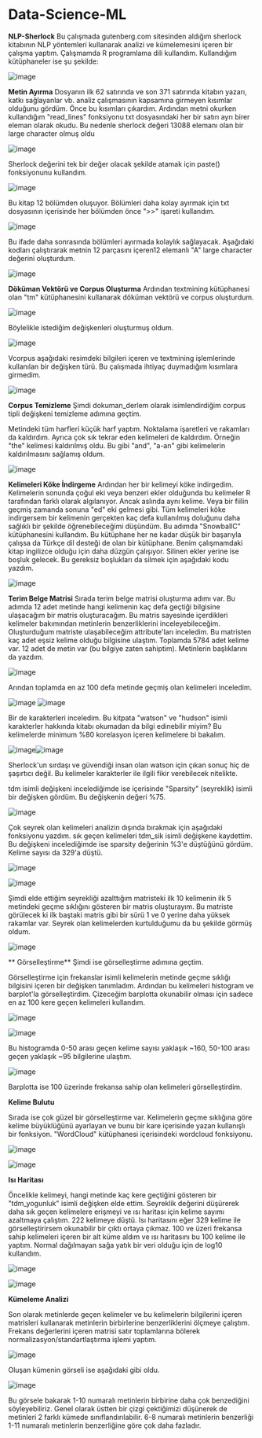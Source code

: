 # Data-Science-ML

**NLP-Sherlock**
Bu çalışmada gutenberg.com sitesinden aldığım sherlock kitabının NLP yöntemleri kullanarak analizi ve kümelemesini içeren bir çalışma yaptım.
Çalışmamda R programlama dili kullandım. Kullandığım kütüphaneler ise şu şekilde:

![image](https://github.com/fisek48/Data-Science-ML/assets/114197020/73d4d557-555b-4c53-baf7-ede5bec31422)

**Metin Ayırma**
Dosyanın ilk 62 satırında ve son 371 satırında kitabın yazarı, katkı sağlayanlar vb. analiz çalışmasının kapsamına girmeyen kısımlar olduğunu gördüm. Önce bu kısımları çıkardım. Ardından metni okurken kullandığım "read_lines" fonksiyonu txt dosyasındaki her bir satırı ayrı birer eleman olarak okudu. Bu nedenle sherlock değeri 13088 elemanı olan bir large character olmuş oldu

![image](https://github.com/fisek48/Data-Science-ML/assets/114197020/b66d6e7d-82b1-4b72-a517-e77f48efa48e)

Sherlock değerini tek bir değer olacak şekilde atamak için paste() fonksiyonunu kullandım.

![image](https://github.com/fisek48/Data-Science-ML/assets/114197020/b1136aa4-f30f-49b9-996e-3ede03efc5df)

Bu kitap 12 bölümden oluşuyor. Bölümleri daha kolay ayırmak için txt dosyasının içerisinde her bölümden önce ">>" işareti kullandım.

![image](https://github.com/fisek48/Data-Science-ML/assets/114197020/ca7c1a21-b69d-41b4-ac20-74b509eea158)

Bu ifade daha sonrasında bölümleri ayırmada kolaylık sağlayacak. Aşağıdaki kodları çalıştırarak metnin 12 parçasını içeren12 elemanlı "A" large character değerini oluşturdum.

![image](https://github.com/fisek48/Data-Science-ML/assets/114197020/a15213bb-2f13-4477-97bc-39b3ee3d037f)

**Döküman Vektörü ve Corpus Oluşturma**
Ardından textmining kütüphanesi olan "tm" kütüphanesini kullanarak döküman vektörü ve corpus oluşturdum. 

![image](https://github.com/fisek48/Data-Science-ML/assets/114197020/d758cc80-c76d-4776-b1bd-781fbb5ece06)

Böylelikle istediğim değişkenleri oluşturmuş oldum. 

![image](https://github.com/fisek48/Data-Science-ML/assets/114197020/9b76f373-85fa-4046-8799-f7dc6d1a21f5)

Vcorpus aşağıdaki resimdeki bilgileri içeren ve textmining işlemlerinde kullanılan bir değişken türü. Bu çalışmada ihtiyaç duymadığım kısımlara girmedim. 

![image](https://github.com/fisek48/Data-Science-ML/assets/114197020/26e6b251-553b-4462-bfbd-2b5940807555)

**Corpus Temizleme**
Şimdi dokuman_derlem olarak isimlendirdiğim corpus tipli değişkeni temizleme adımına geçtim. 

Metindeki tüm harfleri küçük harf yaptım. Noktalama işaretleri ve rakamları da kaldırdım. Ayrıca çok sık tekrar eden kelimeleri de kaldırdım. Örneğin "the" kelimesi kaldırılmış oldu. Bu gibi "and", "a-an" gibi kelimelerin kaldırılmasını sağlamış oldum.

![image](https://github.com/fisek48/Data-Science-ML/assets/114197020/fd5546d8-a719-4bd4-a752-535a83a9ea87)

**Kelimeleri Köke İndirgeme**
Ardından her bir kelimeyi köke indirgedim. Kelimelerin sonunda çoğul eki veya benzeri ekler olduğunda bu kelimeler R tarafından farklı olarak algılanıyor. Ancak aslında aynı kelime. Veya bir fiilin geçmiş zamanda sonuna "ed" eki gelmesi gibi. Tüm kelimeleri köke indirgersem bir kelimenin gerçekten kaç defa kullanılmış doluğunu daha sağlıklı bir şekilde öğrenebileceğimi düşündüm. Bu adımda "SnowballC" kütüphanesini kullandım. Bu kütüphane her ne kadar düşük bir başarıyla çalışsa da Türkçe dil desteği de olan bir kütüphane. Benim çalışmamdaki kitap ingilizce olduğu için daha düzgün çalışıyor. Silinen ekler yerine ise boşluk gelecek. Bu gereksiz boşlukları da silmek için aşağıdaki kodu yazdım. 

![image](https://github.com/fisek48/Data-Science-ML/assets/114197020/c75ab773-c93f-40d1-ba0c-125bb680b06e)

**Terim Belge Matrisi**
Sırada terim belge matrisi oluşturma adımı var. Bu adımda 12 adet metinde hangi kelimenin kaç defa geçtiği bilgisine ulaşacağım bir matris oluşturacağım. Bu matris sayesinde içerdikleri kelimeler bakımından metinlerin benzerliklerini inceleyebileceğim. Oluşturduğum matriste ulaşabileceğim attribute'ları inceledim. Bu matristen kaç adet eşsiz kelime olduğu bilgisine ulaştım. Toplamda 5784 adet kelime var. 12 adet de metin var (bu bilgiye zaten sahiptim). Metinlerin başlıklarını da yazdım. 

![image](https://github.com/fisek48/Data-Science-ML/assets/114197020/1f5c79cc-4704-4b96-a1ed-512f2878802a)

Arından toplamda en az 100 defa metinde geçmiş olan kelimeleri inceledim. 

![image](https://github.com/fisek48/Data-Science-ML/assets/114197020/7527241e-77e1-401e-9f92-6e4f2bceb97b)
![image](https://github.com/fisek48/Data-Science-ML/assets/114197020/f9560763-d594-4bdb-89f1-475d954b02dd)

Bir de karakterleri inceledim. Bu kitpata "watson" ve "hudson" isimli karakterler hakkında kitabı okumadan da bilgi edinebilir miyim? Bu kelimelerde minimum %80 korelasyon içeren kelimelere bi bakalım. 

![image](https://github.com/fisek48/Data-Science-ML/assets/114197020/358c96b1-3032-4c82-a275-294ddc1c1556)![image](https://github.com/fisek48/Data-Science-ML/assets/114197020/6df9d0e9-e3aa-4dd3-a2f7-124a29108269)

Sherlock'un sırdaşı ve güvendiği insan olan watson için çıkan sonuç hiç de şaşırtıcı değil. Bu kelimeler karakterler ile ilgili fikir verebilecek nitelikte. 

tdm isimli değişkeni incelediğimde ise içerisinde "Sparsity" (seyreklik) isimli bir değişken gördüm. Bu değişkenin değeri %75. 

![image](https://github.com/fisek48/Data-Science-ML/assets/114197020/101881cf-59b1-409e-8665-a543db69f18d)

Çok seyrek olan kelimeleri analizin dışında bırakmak için aşağıdaki fonksiyonu yazdım. sık geçen kelimeleri tdm_sik isimli değişkene kaydettim. Bu değişkeni incelediğimde ise sparsity değerinin %3'e düştüğünü gördüm. Kelime sayısı da 329'a düştü.

![image](https://github.com/fisek48/Data-Science-ML/assets/114197020/dc761539-1e72-4137-b8b5-c406ad937eb4)

![image](https://github.com/fisek48/Data-Science-ML/assets/114197020/696fe9cc-1263-4d5c-98ec-56bd321b62de)

Şimdi elde ettiğim seyrekliği azalttığım matristeki ilk 10 kelimenin ilk 5 metindeki geçme sıklığını gösteren bir matris oluşturayım. Bu matriste görülecek ki ilk baştaki matris gibi bir sürü 1 ve 0 yerine daha yüksek rakamlar var. Seyrek olan kelimelerden kurtulduğumu da bu şekilde görmüş oldum. 

![image](https://github.com/fisek48/Data-Science-ML/assets/114197020/ddc33302-fc75-480a-83a9-5eb9645f9d8f)

** Görselleştirme**
Şimdi ise görselleştirme adımına geçtim.

Görselleştirme için frekanslar isimli kelimelerin metinde geçme sıklığı bilgisini içeren bir değişken tanımladım. Ardından bu kelimeleri histogram ve barplot'la görselleştirdim. Çizeceğim barplotta okunabilir olması için sadece en az 100 kere geçen kelimeleri kullandım.

![image](https://github.com/fisek48/Data-Science-ML/assets/114197020/e55410b3-c8f5-4e05-86b6-c59608e059c7)

![image](https://github.com/fisek48/Data-Science-ML/assets/114197020/d0c73f66-73f8-43ae-858e-653a7bf67338)

Bu histogramda 0-50 arası geçen kelime sayısı yaklaşık ~160, 50-100 arası geçen yaklaşık ~95 bilgilerine ulaştım. 

![image](https://github.com/fisek48/Data-Science-ML/assets/114197020/06a905fb-fae2-407c-a353-a57743ef9867)

Barplotta ise 100 üzerinde frekansa sahip olan kelimeleri görselleştirdim.

**Kelime Bulutu**

Sırada ise çok güzel bir görselleştirme var. Kelimelerin geçme sıklığına göre kelime büyüklüğünü ayarlayan ve bunu bir kare içerisinde yazan kullanışlı bir fonksiyon. "WordCloud" kütüphanesi içerisindeki wordcloud fonksiyonu. 

![image](https://github.com/fisek48/Data-Science-ML/assets/114197020/362f61a7-95a5-40a3-ae5e-989ef5f45f06)

![image](https://github.com/fisek48/Data-Science-ML/assets/114197020/ef44c5a1-697d-4309-b77c-f1e8ba473d96)

**Isı Haritası**

Öncelikle kelimeyi, hangi metinde kaç kere geçtiğini gösteren bir "tdm_yogunluk" isimli değişken elde ettim. Seyreklik değerini düşürerek daha sık geçen kelimelere erişmeyi ve ısı haritası için kelime sayımı azaltmaya çalıştım. 222 kelimeye düştü. 
Isı haritasını eğer 329 kelime ile görselleştirirsem okunabilir bir çıktı ortaya çıkmaz. 100 ve üzeri frekansa sahip kelimeleri içeren bir alt küme aldım ve ısı haritasını bu 100 kelime ile yaptım. Normal dağılmayan sağa yatık bir veri olduğu için de log10 kullandım.

![image](https://github.com/fisek48/Data-Science-ML/assets/114197020/d7267ae3-9978-408e-8102-493016accf1c)

![image](https://github.com/fisek48/Data-Science-ML/assets/114197020/6b6a5868-3457-43e2-93e4-c2d5a1ec8589)

**Kümeleme Analizi**

Son olarak metinlerde geçen kelimeler ve bu kelimelerin bilgilerini içeren matrisleri kullanarak metinlerin birbirlerine benzerliklerini ölçmeye çalıştım. Frekans değerlerini içeren matrisi satır toplamlarına bölerek normalizasyon/standartlaştırma işlemi yaptım. 

![image](https://github.com/fisek48/Data-Science-ML/assets/114197020/0859ee9e-1520-4012-af5f-4bc48a024f35)

Oluşan kümenin görseli ise aşağıdaki gibi oldu. 

![image](https://github.com/fisek48/Data-Science-ML/assets/114197020/9d0d35b0-650d-4f35-932e-25fe875f8d9f)

Bu görsele bakarak 1-10 numaralı metinlerin birbirine daha çok benzediğini söyleyebiliriz. Genel olarak üstten bir çizgi çektiğimizi düşünerek de metinleri 2 farklı kümede sınıflandırılabilir. 6-8 numaralı metinlerin benzerliği 1-11 numaralı metinlerin benzerliğine göre çok daha fazladır. 






